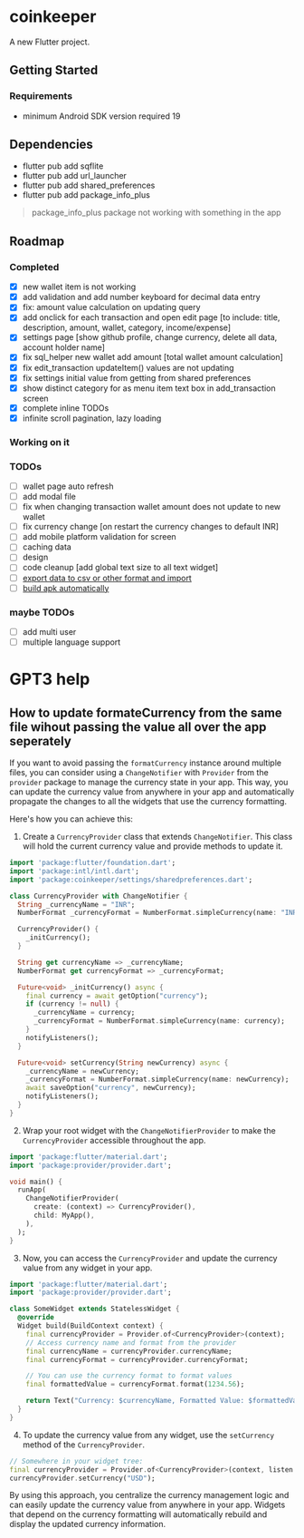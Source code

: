 # coinkeeper

A new Flutter project.

## Getting Started
### Requirements
- minimum Android SDK version required 19

## Dependencies
- flutter pub add sqflite
- flutter pub add url_launcher
- flutter pub add shared_preferences
- flutter pub add package_info_plus
> package_info_plus package not working with something in the app

## Roadmap
### Completed
- [x] new wallet item is not working
- [x] add validation and add number keyboard for decimal data entry
- [x] fix: amount value calculation on updating query
- [x] add onclick for each transaction and open edit page [to include: title, description, amount, wallet, category, income/expense]
- [x] settings page [show github profile, change currency, delete all data, account holder name]
- [x] fix sql_helper new wallet add amount [total wallet amount calculation]
- [x] fix edit_transaction updateItem() values are not updating
- [x] fix settings initial value from getting from shared preferences
- [x] show distinct category for as menu item text box in add_transaction screen
- [x] complete inline TODOs
- [x] infinite scroll pagination, lazy loading

### Working on it

### TODOs
- [ ] wallet page auto refresh
- [ ] add modal file
- [ ] fix when changing transaction wallet amount does not update to new wallet
- [ ] fix currency change [on restart the currency changes to default INR]
- [ ] add mobile platform validation for screen
- [ ] caching data
- [ ] design
- [ ] code cleanup [add global text size to all text widget]
- [ ] [export data to csv or other format and import](https://docs.flutter.dev/cookbook/persistence/reading-writing-files)
- [ ] [build apk automatically](https://www.geeksforgeeks.org/flutter-building-and-releasing-apk-using-github-actions/)

### maybe TODOs
- [ ] add multi user
- [ ] multiple language support

# GPT3 help
## How to update formateCurrency from the same file wihout passing the value all over the app seperately
If you want to avoid passing the `formatCurrency` instance around multiple files, you can consider using a `ChangeNotifier` with `Provider` from the `provider` package to manage the currency state in your app. This way, you can update the currency value from anywhere in your app and automatically propagate the changes to all the widgets that use the currency formatting.

Here's how you can achieve this:

1. Create a `CurrencyProvider` class that extends `ChangeNotifier`. This class will hold the current currency value and provide methods to update it.

```dart
import 'package:flutter/foundation.dart';
import 'package:intl/intl.dart';
import 'package:coinkeeper/settings/sharedpreferences.dart';

class CurrencyProvider with ChangeNotifier {
  String _currencyName = "INR";
  NumberFormat _currencyFormat = NumberFormat.simpleCurrency(name: "INR");

  CurrencyProvider() {
    _initCurrency();
  }

  String get currencyName => _currencyName;
  NumberFormat get currencyFormat => _currencyFormat;

  Future<void> _initCurrency() async {
    final currency = await getOption("currency");
    if (currency != null) {
      _currencyName = currency;
      _currencyFormat = NumberFormat.simpleCurrency(name: currency);
    }
    notifyListeners();
  }

  Future<void> setCurrency(String newCurrency) async {
    _currencyName = newCurrency;
    _currencyFormat = NumberFormat.simpleCurrency(name: newCurrency);
    await saveOption("currency", newCurrency);
    notifyListeners();
  }
}
```

2. Wrap your root widget with the `ChangeNotifierProvider` to make the `CurrencyProvider` accessible throughout the app.

```dart
import 'package:flutter/material.dart';
import 'package:provider/provider.dart';

void main() {
  runApp(
    ChangeNotifierProvider(
      create: (context) => CurrencyProvider(),
      child: MyApp(),
    ),
  );
}
```

3. Now, you can access the `CurrencyProvider` and update the currency value from any widget in your app.

```dart
import 'package:flutter/material.dart';
import 'package:provider/provider.dart';

class SomeWidget extends StatelessWidget {
  @override
  Widget build(BuildContext context) {
    final currencyProvider = Provider.of<CurrencyProvider>(context);
    // Access currency name and format from the provider
    final currencyName = currencyProvider.currencyName;
    final currencyFormat = currencyProvider.currencyFormat;

    // You can use the currency format to format values
    final formattedValue = currencyFormat.format(1234.56);

    return Text("Currency: $currencyName, Formatted Value: $formattedValue");
  }
}
```

4. To update the currency value from any widget, use the `setCurrency` method of the `CurrencyProvider`.

```dart
// Somewhere in your widget tree:
final currencyProvider = Provider.of<CurrencyProvider>(context, listen: false);
currencyProvider.setCurrency("USD");
```

By using this approach, you centralize the currency management logic and can easily update the currency value from anywhere in your app. Widgets that depend on the currency formatting will automatically rebuild and display the updated currency information.